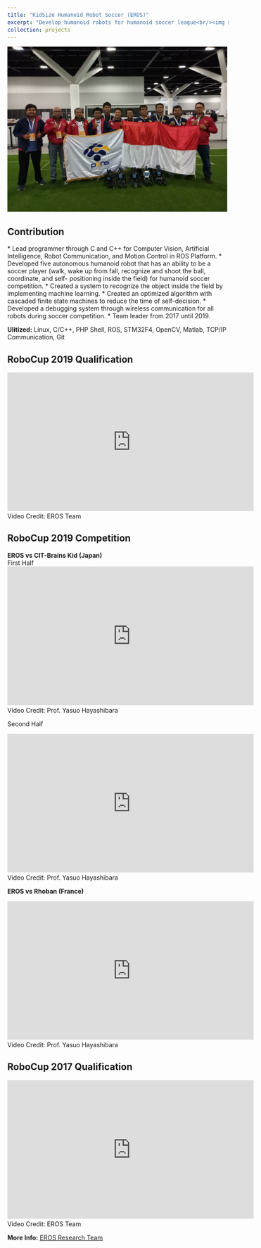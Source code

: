 ```yaml
---
title: "KidSize Humanoid Robot Soccer (EROS)"
excerpt: "Develop humanoid robots for humanoid soccer league<br/><img src='/images/project_eros.jpg' width='500'>"
collection: projects
---
```


<img src='/images/project_eros_detail.jpg' width='500'/><br/>

<h2>Contribution</h2>
* Lead programmer through C and C++ for Computer Vision, Artificial Intelligence, Robot Communication, and Motion Control in ROS Platform.
* Developed five autonomous humanoid robot that has an ability to be a soccer player (walk, wake up from fall, recognize and shoot the ball, coordinate, and self- positioning inside the field) for humanoid soccer competition.
* Created a system to recognize the object inside the field by implementing machine learning.
* Created an optimized algorithm with cascaded finite state machines to reduce the time of self-decision.
* Developed a debugging system through wireless communication for all robots during soccer competition.
* Team leader from 2017 until 2019.

<b>Ulitized:</b> Linux, C/C++, PHP Shell, ROS, STM32F4, OpenCV, Matlab, TCP/IP Communication, Git

<h2>RoboCup 2019 Qualification</h2>
<iframe width="560" height="315" src="https://www.youtube.com/embed/yjP0Tu3XsQA" title="YouTube video player" frameborder="0" allow="accelerometer; autoplay; clipboard-write; encrypted-media; gyroscope; picture-in-picture" allowfullscreen></iframe>
Video Credit: EROS Team

<h2>RoboCup 2019 Competition</h2>
<b>EROS vs CIT-Brains Kid (Japan)</b><br/>
First Half
<iframe width="560" height="315" src="https://www.youtube.com/embed/-wBoffE8HwQ" title="YouTube video player" frameborder="0" allow="accelerometer; autoplay; clipboard-write; encrypted-media; gyroscope; picture-in-picture" allowfullscreen></iframe>
Video Credit: Prof. Yasuo Hayashibara

Second Half
<iframe width="560" height="315" src="https://www.youtube.com/embed/JovUXCvUZAc" title="YouTube video player" frameborder="0" allow="accelerometer; autoplay; clipboard-write; encrypted-media; gyroscope; picture-in-picture" allowfullscreen></iframe>
Video Credit: Prof. Yasuo Hayashibara

<b>EROS vs Rhoban (France)</b>
<iframe width="560" height="315" src="https://www.youtube.com/embed/OkVxOFVfhJc" title="YouTube video player" frameborder="0" allow="accelerometer; autoplay; clipboard-write; encrypted-media; gyroscope; picture-in-picture" allowfullscreen></iframe>
Video Credit: Prof. Yasuo Hayashibara

<h2>RoboCup 2017 Qualification</h2>
<iframe width="560" height="315" src="https://www.youtube.com/embed/lDz4Ikbq8Yo" title="YouTube video player" frameborder="0" allow="accelerometer; autoplay; clipboard-write; encrypted-media; gyroscope; picture-in-picture" allowfullscreen></iframe>
Video Credit: EROS Team

<b>More Info:</b> [EROS Research Team](http://anhar.lecturer.pens.ac.id/projects/eros/)
